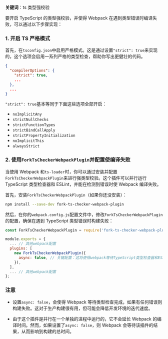 **关键词**：ts 类型强校验

要开启 TypeScript 的类型强校验，并使得 Webpack 在遇到类型错误时编译失败，可以通过以下步骤实现：

### 1. 开启 TS 严格模式

首先，在`tsconfig.json`中启用严格模式。这是通过设置`"strict": true`来实现的，这个选项会启用一系列严格的类型检查，帮助你写出更健壮的代码。

```json
{
  "compilerOptions": {
    "strict": true,
    ...
  },
  ...
}
```

`"strict": true`基本等同于下面这些选项全部开启：

- `noImplicitAny`
- `strictNullChecks`
- `strictFunctionTypes`
- `strictBindCallApply`
- `strictPropertyInitialization`
- `noImplicitThis`
- `alwaysStrict`

### 2. 使用`ForkTsCheckerWebpackPlugin`并配置使编译失败

当使用 Webpack 和`ts-loader`时，你可以通过安装并配置`ForkTsCheckerWebpackPlugin`来进行强类型校验。这个插件可以并行运行 TypeScript 类型检查器和 ESLint，并能在检测到错误时使 Webpack 编译失败。

首先，安装`ForkTsCheckerWebpackPlugin`（如果你还没安装）：

```bash
npm install --save-dev fork-ts-checker-webpack-plugin
```

然后，在你的`webpack.config.js`配置文件中，修改`ForkTsCheckerWebpackPlugin`的配置，确保在遇到 TypeScript 类型错误时构建失败：

```javascript
const ForkTsCheckerWebpackPlugin = require('fork-ts-checker-webpack-plugin');

module.exports = {
  ... // 其他webpack配置
  plugins: [
    new ForkTsCheckerWebpackPlugin({
      async: false, // 关键配置：这将使得webpack等待TypeScript类型检查器和ESLint完成，如果发现任何错误都将导致构建失败
    }),
  ],
  ... // 其他webpack配置
};
```

### 注意

- 设置`async: false`，会使得 Webpack 等待类型检查完成，如果有任何错误则构建失败。这对于生产构建很有用，但可能会降低开发环境的迭代速度。

- 由于这个插件是并行在一个单独的进程中运行的，它不会延长 Webpack 的编译时间。然而，如果设置了`async: false`，则 Webpack 会等待该插件的结果，从而影响到构建的总时间。
